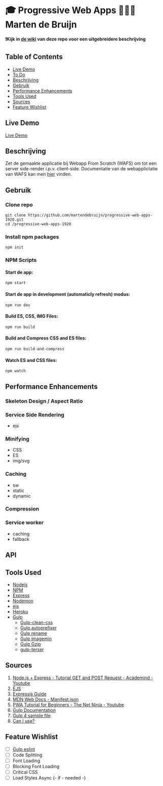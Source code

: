 # 🎓 Progressive Web Apps 👨🏻‍💻 Marten de Bruijn

**❗️Kijk in [de wiki](https://github.com/martendebruijn/progressive-web-apps-1920/wiki) van deze repo voor een uitgebreidere beschrijving**

## Table of Contents

- [Live Demo](#Live-Demo)
- [To Do](#To-Do)
- [Beschrijving](#Beschrijving)
- [Gebruik](#Gebruik)
- [Performance Enhancements ](#Performance-Enhancements)
- [Tools Used](#Tools-Used)
- [Sources](#Sources)
- [Feature Wishlist](#Feature-Wishlist)

## Live Demo

[Live Demo](https://pwa-marten-de-bruijn.herokuapp.com/)

## Beschrijving

Zet de gemaakte applicatie bij Webapp From Scratch (WAFS) om tot een server side-render i.p.v. client-side.
Documentatie van de webapplictatie van WAFS kan men [hier](https://github.com/martendebruijn/web-app-from-scratch-1920) vinden.

## Gebruik

### Clone repo

```
git clone https://github.com/martendebruijn/progressive-web-apps-1920.git
cd /progressive-web-apps-1920
```

### Install npm packages

```
npm init
```

### NPM Scripts

#### Start de app:

```
npm start
```

#### Start de app in development (automaticly refresh) modus:

```
npm run dev
```

#### Build ES, CSS, IMG Files:

```
npm run build
```

#### Build and Compress CSS and ES files:

```
npm run build-and-compress
```

#### Watch ES and CSS files:

```
npm watch
```

## Performance Enhancements

### Skeleton Design / Aspect Ratio

### Service Side Rendering

- ejs

### Minifying

- CSS
- ES
- img/svg

### Caching

- sw
- static
- dynamic

### Compression

### Service worker

- caching
- fallback

## API

## Tools Used

- [Nodejs](https://nodejs.org/en/)
- [NPM](https://www.npmjs.com/get-npm)
- [Express](https://www.npmjs.com/package/express)
- [Nodemon](https://www.npmjs.com/package/nodemon)
- [ejs](https://www.npmjs.com/package/ejs)
- [Heroku](https://www.heroku.com)
- [Gulp](https://gulpjs.com/)
  - [Gulp-clean-css](https://www.npmjs.com/package/gulp-clean-css)
  - [Gulp autoprefixer](https://www.npmjs.com/package/gulp-autoprefixer)
  - [Gulp rename](https://www.npmjs.com/package/gulp-rename)
  - [Gulp imagemin](https://www.npmjs.com/package/gulp-imagemin)
  - [Gulp Gzip](https://www.npmjs.com/package/gulp-gzip)
  - [gulp-terser](https://www.npmjs.com/package/gulp-terser)

## Sources

1. [Node.js + Express - Tutorial GET and POST Request - Academind - Youtube](https://www.youtube.com/watch?v=Sb8xyCa2p7A)
1. [EJS](https://www.npmjs.com/package/ejs)
1. [Expressjs Guide](https://expressjs.com/en/guide/routing.html)
1. [MDN Web Docs - Manifest.json](https://developer.mozilla.org/en-US/docs/Mozilla/Add-ons/WebExtensions/manifest.json)
1. [PWA Tutorial for Beginners - The Net Ninja - Youtube](https://www.youtube.com/watch?v=4XT23X0Fjfk&list=PL4cUxeGkcC9gTxqJBcDmoi5Q2pzDusSL7)
1. [Gulp Documentation](https://gulpjs.com/docs/en/getting-started/quick-start)
1. [Gulp 4 sample file](https://gist.github.com/jeromecoupe/0b807b0c1050647eb340360902c3203a)
1. [Can I use?](https://caniuse.com/)

## Feature Wishlist

- [ ] [Gulp eslint](https://www.npmjs.com/package/gulp-eslint)
- [ ] Code Splitting
- [ ] Font Loading
- [ ] Blocking Font Loading
- [ ] Critical CSS
- [ ] Load Styles Async (- if - needed -)
  <!--
  <img data-src="//lh3.googleusercontent.com/slOCAknKd3RT1QosmVoqaMMMiUTqTv8jLWUFvJSSPbBkuaZrb7YV32dLN2z5eFUMaFEvNNZgcJTkhDRMWOGnome2dg=w200" data-srcset="//lh3.googleusercontent.com/slOCAknKd3RT1QosmVoqaMMMiUTqTv8jLWUFvJSSPbBkuaZrb7YV32dLN2z5eFUMaFEvNNZgcJTkhDRMWOGnome2dg=w300 300w,//lh3.googleusercontent.com/slOCAknKd3RT1QosmVoqaMMMiUTqTv8jLWUFvJSSPbBkuaZrb7YV32dLN2z5eFUMaFEvNNZgcJTkhDRMWOGnome2dg=w500 500w,//lh3.googleusercontent.com/slOCAknKd3RT1QosmVoqaMMMiUTqTv8jLWUFvJSSPbBkuaZrb7YV32dLN2z5eFUMaFEvNNZgcJTkhDRMWOGnome2dg=w800 800w,//lh3.googleusercontent.com/slOCAknKd3RT1QosmVoqaMMMiUTqTv8jLWUFvJSSPbBkuaZrb7YV32dLN2z5eFUMaFEvNNZgcJTkhDRMWOGnome2dg=w1000 1000w" alt="Willem II en zijn bruid Maria Stuart" sizes="(min-width: 1301px) calc(25vw - 60px), (min-width: 851px) calc(33.33vw - 40px), (min-width: 801px) calc(50vw - 40px), (min-width: 501px) calc(50vw - 20px), 100vw" class="lazy-image" src="//lh3.googleusercontent.com/slOCAknKd3RT1QosmVoqaMMMiUTqTv8jLWUFvJSSPbBkuaZrb7YV32dLN2z5eFUMaFEvNNZgcJTkhDRMWOGnome2dg=w200" srcset="//lh3.googleusercontent.com/slOCAknKd3RT1QosmVoqaMMMiUTqTv8jLWUFvJSSPbBkuaZrb7YV32dLN2z5eFUMaFEvNNZgcJTkhDRMWOGnome2dg=w300 300w,//lh3.googleusercontent.com/slOCAknKd3RT1QosmVoqaMMMiUTqTv8jLWUFvJSSPbBkuaZrb7YV32dLN2z5eFUMaFEvNNZgcJTkhDRMWOGnome2dg=w500 500w,//lh3.googleusercontent.com/slOCAknKd3RT1QosmVoqaMMMiUTqTv8jLWUFvJSSPbBkuaZrb7YV32dLN2z5eFUMaFEvNNZgcJTkhDRMWOGnome2dg=w800 800w,//lh3.googleusercontent.com/slOCAknKd3RT1QosmVoqaMMMiUTqTv8jLWUFvJSSPbBkuaZrb7YV32dLN2z5eFUMaFEvNNZgcJTkhDRMWOGnome2dg=w1000 1000w">

-->
